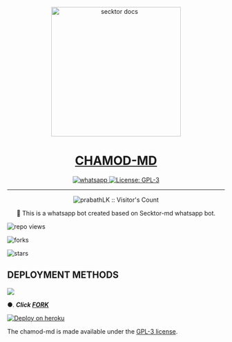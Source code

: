  <p align="center">  
  <a href="https://telegra.ph/file/fefe729e79e40d4f63f6c.jpg">
    <img alt="secktor docs" height="300" src="https://telegra.ph/file/fefe729e79e40d4f63f6c.jpg">
    <h1 align="center"> CHAMOD-MD </h1>
  </a>
</p>  
<p align="center">
  <a aria-label="Join our chats" href="https://chat.whatsapp.com/DujkXSj7PyG6WWsXl4ZtCw" target="_blank">
    <img alt="whatsapp" src="𝐶𝛨𝛥𝛭𝛩𝐷-𝛭𝐷-𝐵𝛩𝑇/Join Group-25D366?style=for-the-badge&logo=whatsapp&logoColor=white" />
  </a>
  <a aria-label="Secktor is free to use" href="https://github.com/SamPandey001/Secktor-Md/blob/main/LICENCE" target="_blank">
    <img alt="License: GPL-3" src="https://badges.frapsoft.com/os/gpl/gpl.png?v=103)](https://opensource.org/licenses/GPL-3.0/" target="_blank" />
  </a>

</p>

---

<p align="center"><img src="𝐶𝛨𝛥𝛭𝛩𝐷-𝛭𝐷-𝐵𝛩𝑇" alt="prabathLK :: Visitor's Count" /></p>

  <p align="center"> 🔴 This is a whatsapp bot created based on Secktor-md whatsapp bot.  </p

  

---

![repo views](https://hits.seeyoufarm.com/api/count/incr/badge.svg?url=https%3A%2F%2Fgithub.com%2FChamodmd752%2FCHAMOD-MD&count_bg=%2379C83D&title_bg=%23555555&icon=gitpod.svg&icon_color=%23E7E7E7&title=Views&edge_flat=false)

![forks](https://img.shields.io/github/fork/Chamodmd752/CHAMOD-MD?label=Forks&style=social)

![stars](https://img.shields.io/github/stars/Chamodmd752/CHAMOD-MD?style=social)

  

 ## DEPLOYMENT METHODS

 

 <a><img src='https://telegra.ph/file/fefe729e79e40d4f63f6c.jpg'/></a>

  



●.  ***Click [FORK](https://github.com/Chamodmd752/CHAMOD-MD/fork)***


[![Deploy on heroku](https://www.herokucdn.com/deploy/button.svg)](https://dashboard.heroku.com/new?button-url=https://github.com/Chamodmd752/CHAMOD-MD&template=https://github.com/Chamodmd752/CHAMOD-MD.git)

  

 
The chamod-md is made available under the [GPL-3 license](https://github.com/SamPandey001/Secktor-Md/blob/main/LICENCE). 
